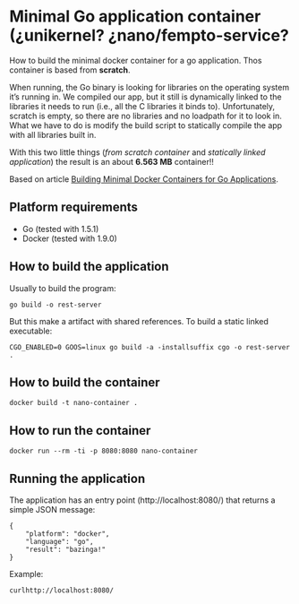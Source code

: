 Minimal Go application container (¿unikernel? ¿nano/fempto-service? 
===================================================================

How to build the minimal docker container for a go application. Thos container is based from **scratch**. 

When running, the Go binary is looking for libraries on the operating system it’s running in. We compiled our app, but it still is dynamically linked to the libraries it needs to run (i.e., all the C libraries it binds to). Unfortunately, scratch is empty, so there are no libraries and no loadpath for it to look in. What we have to do is modify the build script to statically compile the app with all libraries built in. 

With this two little things (*from scratch container* and *statically linked application*) the result is an about **6.563 MB** container!!

Based on article [Building Minimal Docker Containers for Go Applications](https://blog.codeship.com/building-minimal-docker-containers-for-go-applications/).


## Platform requirements

  - Go (tested with 1.5.1)
  - Docker (tested with 1.9.0)


## How to build the application 

Usually to build the program:

    go build -o rest-server


But this make a artifact with shared references. To build a static linked executable:

    CGO_ENABLED=0 GOOS=linux go build -a -installsuffix cgo -o rest-server .


## How to build the container

    docker build -t nano-container .


## How to run the container

    docker run --rm -ti -p 8080:8080 nano-container


## Running the application

The application has an entry point (http://localhost:8080/) that returns a simple JSON message:

    {
        "platform": "docker",
        "language": "go",
        "result": "bazinga!"
    }

Example:

    curlhttp://localhost:8080/

